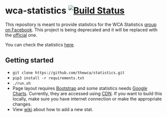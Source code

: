 # wca-statistics [![Build Status](https://travis-ci.org/campos20/wca-statistics.svg?branch=master)](https://travis-ci.org/campos20/wca-statistics)

This repository is meant to provide statistics for the WCA Statistics [group on Facebook](https://www.facebook.com/groups/439995439706174). This project is being deprecated and it will be replaced with the [official](https://github.com/thewca/statistics) one.

You can check the statistics [here](https://campos20.github.io/wca-statistics/).

## Getting started

- `git clone https://github.com/thewca/statistics.git`
- `pip3 install -r requirements.txt`
- `./run.sh`
- Page layout requires [Bootstrap](https://getbootstrap.com/) and some statistics needs [Google Charts](https://developers.google.com/chart/). Currently, they are accessed using [CDN](https://en.wikipedia.org/wiki/Content_delivery_network). If you want to build this locally, make sure you have internet connection or make the appropriate changes.
- View [wiki](https://github.com/campos20/wca-statistics/wiki/How-to-add-a-new-statistic) about how to add a new stat.
